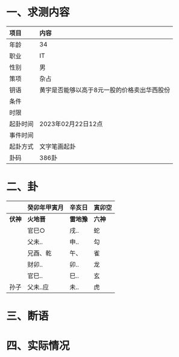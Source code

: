 # 一、求测内容
|项目|内容|
|:-|:-|
|年龄|34|
|职业|IT|
|性别|男|
|策项|杂占|
|钥语|黄宇是否能够以高于8元一股的价格卖出华西股份|
|条件||
|时限||
|起卦时间|2023年02月22日12点|
|事件时间||
|起卦方式|文字笔画起卦|
|卦码|386卦|

# 二、卦
||癸卯年甲寅月|辛亥日|寅卯空|
|:-|:-|:-|:-|
|**伏神**|**火地晋**|**雷地豫**|**六神**|
||官巳○|戌..|蛇|
||父未..|申..|勾|
||兄酉、乾|午、|雀|
||财卯..|卯..|龙|
||官巳..|巳..|玄|
|孙子|父未..应|未..|虎|


# 三、断语

# 四、实际情况